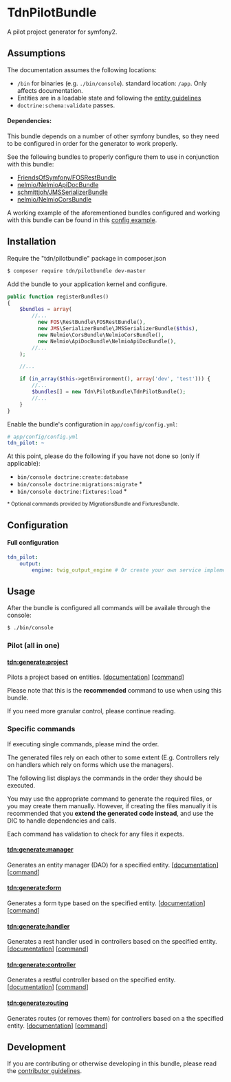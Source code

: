 TdnPilotBundle
==============
A pilot project generator for symfony2.

Assumptions
-----------
The documentation assumes the following locations:

- `/bin` for binaries (e.g. `./bin/console`). standard location: `/app`. Only affects documentation.
- Entities are in a loadable state and following the [entity guidelines][entity-guidelines]
- `doctrine:schema:validate` passes.

#### Dependencies:
This bundle depends on a number of other symfony bundles, so they need to be configured
 in order for the generator to work properly.

See the following bundles to properly configure them to use in conjunction with this bundle:
* [FriendsOfSymfony/FOSRestBundle](https://github.com/FriendsOfSymfony/FOSRestBundle)
* [nelmio/NelmioApiDocBundle](https://github.com/nelmio/NelmioApiDocBundle)
* [schmittjoh/JMSSerializerBundle](https://github.com/schmittjoh/JMSSerializerBundle)
* [nelmio/NelmioCorsBundle](https://github.com/nelmio/NelmioCorsBundle)

A working example of the aforementioned bundles configured and working with this bundle can
 be found in this [config example].

Installation
------------
Require the "tdn/pilotbundle" package in composer.json

```bash
$ composer require tdn/pilotbundle dev-master
```

Add the bundle to your application kernel and configure.

``` php
public function registerBundles()
{
    $bundles = array(
        //...
          new FOS\RestBundle\FOSRestBundle(),
          new JMS\SerializerBundle\JMSSerializerBundle($this),
          new Nelmio\CorsBundle\NelmioCorsBundle(),
          new Nelmio\ApiDocBundle\NelmioApiDocBundle(),
        //...
    );

    //...

    if (in_array($this->getEnvironment(), array('dev', 'test'))) {
        //...
        $bundles[] = new Tdn\PilotBundle\TdnPilotBundle();
        //...
    }
}
```

Enable the bundle's configuration in `app/config/config.yml`:
``` yaml
# app/config/config.yml
tdn_pilot: ~
```

At this point, please do the following if you have not done so (only if applicable):
- `bin/console doctrine:create:database`
- `bin/console doctrine:migrations:migrate` *
- `bin/console doctrine:fixtures:load` *

<sub>* Optional commands provided by MigrationsBundle and FixturesBundle.</sub>

Configuration
-------------
#### Full configuration
``` yaml
tdn_pilot:
    output:
        engine: twig_output_engine # Or create your own service implementing OutputEngineInterface
```

Usage
-----
After the bundle is configured all commands will be availale through the console:

```bash
$ ./bin/console
```

### Pilot (all in one)

#### [tdn:generate:project](generate-project.md)

Pilots a project based on entities. [[documentation](generate-project.md)] [[command](../../Command/GenerateProjectCommand.php)]

Please note that this is the **recommended** command to use when using this bundle.

If you need more granular control, please continue reading.

### Specific commands
If executing single commands, please mind the order.

The generated files rely on each other to some extent (E.g. Controllers rely on handlers which rely on forms which use the managers).

The following list displays the commands in the order they should be executed.

You may use the appropriate command to generate the required files, or you may create them manually. 
However, if creating the files manually it is recommended that you **extend the generated code instead**, and use the DIC to handle dependencies and calls.

Each command has validation to check for any files it expects.

#### [tdn:generate:manager](generate-manager.md)

Generates an entity manager (DAO) for a specified entity. [[documentation](generate-manager.md)] [[command](../../Command/GenerateManagerCommand.php)]

#### [tdn:generate:form](generate-form.md)

Generates a form type based on the specified entity. [[documentation](generate-form.md)] [[command](../../Command/GenerateFormCommand.php)]

#### [tdn:generate:handler](generate-handler.md)

Generates a rest handler used in controllers based on the specified entity. [[documentation](generate-handler.md)] [[command](../../Command/GenerateHandlerCommand.php)]

#### [tdn:generate:controller](generate-controller.md)

Generates a restful controller based on the specified entity. [[documentation](generate-controller.md)] [[command](../../Command/GenerateControllerCommand.php)]

#### [tdn:generate:routing](generate-routing.md)

Generates routes (or removes them) for controllers based on a the specified entity. [[documentation](generate-routing.md)] [[command](../../Command/GenerateRoutingCommand.php)]

Development
-----------

If you are contributing or otherwise developing in this bundle, please read the [contributor guidelines](../../CONTRIBUTING.md).

[config example]: https://github.com/ilios/ilios/blob/master/app/config/config.yml
[entity-guidelines]: entity-rules.md
